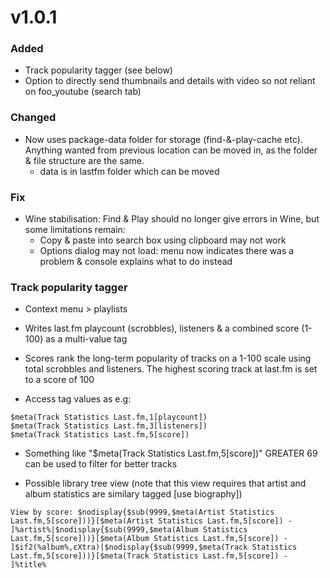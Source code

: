 # v1.0.1

### Added
- Track popularity tagger (see below)
- Option to directly send thumbnails and details with video so not reliant on foo_youtube (search tab)

### Changed
- Now uses package-data folder for storage (find-&-play-cache etc). Anything wanted from previous location can be moved in, as the folder & file structure are the same.
     * data is in lastfm folder which can be moved

### Fix
- Wine stabilisation: Find & Play should no longer give errors in Wine, but some limitations remain:
    - Copy & paste into search box using clipboard may not work
    - Options dialog may not load: menu now indicates there was a problem & console explains what to do instead

### Track popularity tagger
- Context menu > playlists
- Writes last.fm playcount (scrobbles), listeners & a combined score (1-100) as a multi-value tag
- Scores rank the long-term popularity of tracks on a 1-100 scale using total scrobbles and listeners. The highest scoring track at last.fm is set to a score of 100

- Access tag values as e.g:
```
$meta(Track Statistics Last.fm,1[playcount])
$meta(Track Statistics Last.fm,3[listeners])
$meta(Track Statistics Last.fm,5[score])
```

- Something like "$meta(Track Statistics Last.fm,5[score])" GREATER 69 can be used to filter for better tracks

- Possible library tree view (note that this view requires that artist and album statistics are similary tagged [use biography])

```View by score: $nodisplay{$sub(9999,$meta(Artist Statistics Last.fm,5[score]))}[$meta(Artist Statistics Last.fm,5[score]) - ]%artist%|$nodisplay{$sub(9999,$meta(Album Statistics Last.fm,5[score]))}[$meta(Album Statistics Last.fm,5[score]) - ]$if2(%album%,εXtra)|$nodisplay{$sub(9999,$meta(Track Statistics Last.fm,5[score]))}[$meta(Track Statistics Last.fm,5[score]) - ]%title%```
